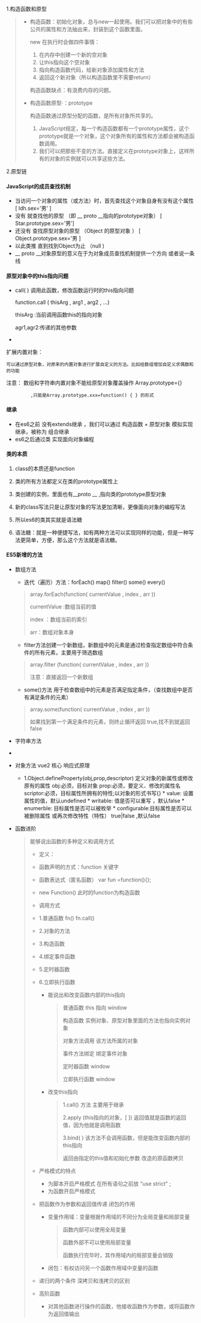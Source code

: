 1.构造函数和原型

> * 构造函数：初始化对象，总与new一起使用。我们可以把对象中的有些公共的属性和方法抽出来，封装到这个函数里面。
>
>   new 在执行时会做四件事情：
>
>   1. 在内存中创建一个新的空对象
>   2. 让this指向这个空对象
>   3. 指向构造函数代码，给新对象添加属性和方法
>   4. 返回这个新对象（所以构造函数里不需要return）
>
>   构造函数缺点：有浪费内存的问题。
>
> * 构造函数原型·：prototype
>
>   构造函数通过原型分配的函数，是所有对象所共享的。
>
>   1. JavaScript规定，每一个构造函数都有一个prototype属性，这个prototype就是一个对象，这个对象所有的属性和方法都会被构造函数调用。
>   2.  我们可以把那些不变的方法。直接定义在prototype对象上，这样所有的对象的实例就可以共享这些方法。
>
> 
>



2.原型链

#### JavaScript的成员查找机制

+ 当访问一个对象的属性（或方法）时，首先查找这个对象自身有没有这个属性      [ ldh.sex='男' ]
+ 没有 就查找他的原型 （即 __ proto __指向的prototype对象）                  [ Star.prototype.sex='男']
+ 还没有 查找原型对象的原型  （Object 的原型对象 ）						[ Object.prototype.sex='男 ]
+ 以此类推 直到找到Object为止 （null )
+ __ proto __对象原型的意义在于为对象成员查找机制提供一个方向 或者说一条线



#### 原型对象中的this指向问题

+ call( ) 调用此函数，修改函数运行时的this指向问题

  function.call ( thisArg , arg1 , arg2 , ...)

  thisArg :当前调用函数this的指向对象

  agr1,agr2:传递的其他参数

+ 







  扩展内置对象：

    可以通过原型对象，对原来的内置对象进行扩展自定义的方法。比如给数组增加自定义求偶数和的功能

 注意： 数组和字符串内置对象不能给原型对象覆盖操作 Array.prototype={} 

             ,只能是Array.prototype.xxx=function() { } 的形式



#### 继承

+ 在es6之前 没有extends继承 ，我们可以通过 构造函数 + 原型对象 模拟实现继承，被称为 组合继承
+ es6之后通过类 实现面向对象编程

#### 类的本质

1. class的本质还是function

2. 类的所有方法都定义在类的prototype属性上
3. 类创建的实例，里面也有__proto __ ,指向类的prototype原型对象
4. 新的class写法只是让原型对象的写法更加清晰，更像面向对象的编程写法
5. 所以es6的类其实就是语法糖
6. 语法糖：就是一种便捷写法，如有两种方法可以实现同样的功能，但是一种写法更简单，方便，那么这个方法就是语法糖。



#### ES5新增的方法

* 数组方法

  - 迭代（遍历）方法：forEach()  map()   filter()  some()  every()

  > array.forEach(function( currentValue , index , arr ))
  >
  > currentValue :数组当前的值
  >
  > index ：数组当前的索引
  >
  > arr：数组对象本身

  - filter方法创建一个新数组，新数组中的元素是通过检查指定数组中符合条件的所有元素，主要用于筛选数组

  > array.filter (function( currentValue , index , arr ))
  >
  > 注意：直接返回一个新数组

  - some()方法 用于检查数组中的元素是否满足指定条件，（查找数组中是否有满足条件的元素）

  > array.some(function( currentValue , index , arr ))
  >
  > 如果找到第一个满足条件的元素，则终止循环返回 true,找不到就返回 false

* 字符串方法

* 

* 对象方法    vue2 核心 响应式原理
  * 1.Object.defineProperty(obj,prop,descriptor) 定义对象的新属性或修改原有的属性
			obj:必须，目标对象
			prop:必须，要定义、修改的属性名
			scriptor:必须，目标属性所拥有的特性;以对象的形式书写{}
			* value: 设置属性的值，默认undefined
			* writable: 值是否可以重写  ，默认false
			* enumerble: 目标属性是否可以被枚举
			* configurable:目标属性是否可以被删除属性 或再次修改特性（特性） true|false ,默认false
	
* 函数进阶
  > 能够说出函数的多种定义和调用方式
  > * 定义：
  >
  > * 函数声明的方式：function 关键字
  >
  > * 函数表达式（匿名函数）  var fun =function(){};
  >
  > * new Function()   此时的function为构造函数
  >
  > * 调用方式
  >
  > * 1.普通函数  fn()  fn.call()
  >
  > * 2.对象的方法
  >
  > * 3.构造函数
  >
  > * 4.绑定事件函数
  >
  > * 5.定时器函数
  >
  > * 6.立即执行函数
  >
  >   * 能说出和改变函数内部的this指向
  >
  >     > 普通函数     this 指向   window
  >     >
  >     > 构造函数                       实例对象、原型对象里面的方法也指向实例对象
  >     >
  >     > 对象方法调用       		该方法所属的对象
  >     >
  >     > 事件方法绑定				绑定事件对象
  >     >
  >     > 定时器函数					window
  >     >
  >     > 立即执行函数				window
  >
  >   * 改变this指向
  >
  >     > 1.call()  方法   主要用于继承
  >     >
  >     > 2.apply (this指向的对象，[ ])    返回值就是函数的返回值，因为他就是调用函数
  >     >
  >     > 3.bind( )   该方法不会调用函数，但是能改变函数内部的this指向
  >     >
  >     >    返回由指定的this值和初始化参数 改造的原函数拷贝
  >     >
  >     > 
  >
  >   
  >
  > * 严格模式的特点
  >
  > 	* 为脚本开启严格模式 在所有语句之前放 “use strict" ;
  > 	* 为函数开启严格模式
  >
  > * 把函数作为参数和返回值传递
  >   闭包的作用
  >
  >   * 变量作用域：变量根据作用域的不同分为全局变量和局部变量
  >
  >     > 函数内部可以使用全局变量
  >     >
  >     > 函数外部不可以使用局部变量
  >     >
  >     > 函数执行完毕时，其作用域内的局部变量会销毁
  >
  >   * 闭包：有权访问另一个函数作用域中变量的函数
  >
  > * 递归的两个条件
  >   深拷贝和浅拷贝的区别
  >
  > * 高阶函数
  >
  >   * 对其他函数进行操作的函数，他接收函数作为参数，或将函数作为返回值输出
  >
  >     

